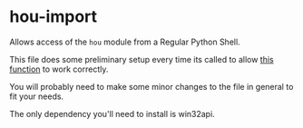 # hou-import
Allows access of the `hou` module from a Regular Python Shell.

This file does some preliminary setup every time its called to allow [this function](https://www.sidefx.com/docs/houdini/hom/commandline.html) to work correctly.

You will probably need to make some minor changes to the file in general to fit your needs.

The only dependency you'll need to install is win32api.